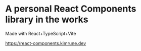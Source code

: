 # A personal React Components library in the works

Made with React+TypeScript+Vite

https://react-components.kimrune.dev

